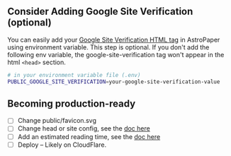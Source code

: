 ## Consider Adding Google Site Verification (optional)

You can easily add your [Google Site Verification HTML tag](https://support.google.com/webmasters/answer/9008080#meta_tag_verification&zippy=%2Chtml-tag) in AstroPaper using environment variable. This step is optional. If you don't add the following env variable, the google-site-verification tag won't appear in the html `<head>` section.

```bash
# in your environment variable file (.env)
PUBLIC_GOOGLE_SITE_VERIFICATION=your-google-site-verification-value
```

## Becoming production-ready

- [ ] Change public/favicon.svg
- [ ] Change head or site config, see the [doc here](./src/content/blog/how-to-configure-astropaper-theme.md)
- [ ] Add an estimated reading time, see the [doc here](./src/content/blog/how-to-add-an-estimated-reading-time.md)
- [ ] Deploy – Likely on CloudFlare.